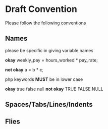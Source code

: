 # Draft Convention
Please follow the following conventions

## Names
please be specific in giving variable names

**okay**
weekly_pay = hours_worked * pay_rate;

**not okay**
 a = b * c;
 
 php keywords **MUST** be in lower case
 
 **okay**
 true
 false
 null
 **not okay**
 TRUE
 FALSE
 NULL
 
 ## Spaces/Tabs/Lines/Indents
 
 ## Flies
 